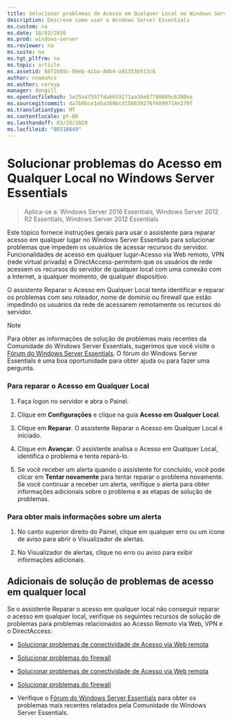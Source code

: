 ```yaml
---
title: Solucionar problemas do Acesso em Qualquer Local no Windows Server Essentials
description: Descreve como usar o Windows Server Essentials
ms.custom: na
ms.date: 10/03/2016
ms.prod: windows-server
ms.reviewer: na
ms.suite: na
ms.tgt_pltfrm: na
ms.topic: article
ms.assetid: 68f2b05c-09eb-4cba-8db4-a91353b513c6
author: nnamuhcs
ms.author: coreyp
manager: dongill
ms.openlocfilehash: 5e25a4f597fdab019171aa38e67780069c6380ee
ms.sourcegitcommit: da7b9bce1eba369bcd156639276f6899714e279f
ms.translationtype: MT
ms.contentlocale: pt-BR
ms.lasthandoff: 03/26/2020
ms.locfileid: "80318649"
---
```

# <a name="troubleshoot-anywhere-access-in-windows-server-essentials"></a>Solucionar problemas do Acesso em Qualquer Local no Windows Server Essentials

>Aplica-se a: Windows Server 2016 Essentials, Windows Server 2012 R2 Essentials, Windows Server 2012 Essentials

Este tópico fornece instruções gerais para usar o assistente para reparar acesso em qualquer lugar no Windows Server Essentials para solucionar problemas que impedem os usuários de acessar recursos do servidor. Funcionalidades de acesso em qualquer lugar-Acesso via Web remoto, VPN (rede virtual privada) e DirectAccess-permitem que os usuários de rede acessem os recursos do servidor de qualquer local com uma conexão com a Internet, a qualquer momento, de qualquer dispositivo.  
  
 O assistente Reparar o Acesso em Qualquer Local tenta identificar e reparar os problemas com seu roteador, nome de domínio ou firewall que estão impedindo os usuários da rede de acessarem remotamente os recursos do servidor.  
  
> [!NOTE]
>  Para obter as informações de solução de problemas mais recentes da Comunidade do Windows Server Essentials, sugerimos que você visite o [Fórum do Windows Server Essentials](https://social.technet.microsoft.com/Forums/winserveressentials/threads). O fórum do Windows Server Essentials é uma boa oportunidade para obter ajuda ou para fazer uma pergunta.  
  
### <a name="to-repair-anywhere-access"></a>Para reparar o Acesso em Qualquer Local  
  
1.  Faça logon no servidor e abra o Painel.  
  
2.  Clique em **Configurações** e clique na guia **Acesso em Qualquer Local**.  
  
3.  Clique em **Reparar**. O assistente Reparar o Acesso em Qualquer Local é iniciado.  
  
4.  Clique em **Avançar**. O assistente analisa o Acesso em Qualquer Local, identifica o problema e tenta repará-lo.  
  
5.  Se você receber um alerta quando o assistente for concluído, você pode clicar em **Tentar novamente** para tentar reparar o problema novamente. Se você continuar a receber um alerta, verifique o alerta para obter informações adicionais sobre o problema e as etapas de solução de problemas.  
  
### <a name="to-get-more-information-about-an-alert"></a>Para obter mais informações sobre um alerta  
  
1.  No canto superior direito do Painel, clique em qualquer erro ou um ícone de aviso para abrir o Visualizador de alertas.  
  
2.  No Visualizador de alertas, clique no erro ou aviso para exibir informações adicionais.  
  
## <a name="additional-troubleshooting-for-anywhere-access"></a>Adicionais de solução de problemas de acesso em qualquer local  
 Se o assistente Reparar o acesso em qualquer local não conseguir reparar o acesso em qualquer local, verifique os seguintes recursos de solução de problemas para problemas relacionados ao Acesso Remoto via Web, VPN e o DirectAccess:  
  

-   [Solucionar problemas de conectividade de Acesso via Web remota](Troubleshoot-Remote-Web-Access-connectivity-in-Windows-Server-Essentials.md)  
  
-   [Solucionar problemas do firewall](Troubleshoot-your-firewall-in-Windows-Server-Essentials.md)  

-   [Solucionar problemas de conectividade de Acesso via Web remota](../support/Troubleshoot-Remote-Web-Access-connectivity-in-Windows-Server-Essentials.md)  
  
-   [Solucionar problemas do firewall](../support/Troubleshoot-your-firewall-in-Windows-Server-Essentials.md)  

  
-   Verifique o [Fórum do Windows Server Essentials](https://social.technet.microsoft.com/Forums/winserveressentials/threads) para obter os problemas mais recentes relatados pela Comunidade do Windows Server Essentials.
